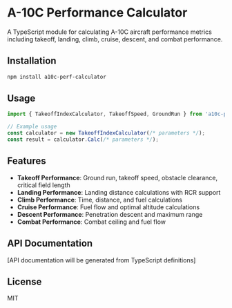 # A-10C Performance Calculator

A TypeScript module for calculating A-10C aircraft performance metrics including takeoff, landing, climb, cruise, descent, and combat performance.

## Installation

```bash
npm install a10c-perf-calculator
```

## Usage

```typescript
import { TakeoffIndexCalculator, TakeoffSpeed, GroundRun } from 'a10c-perf-calculator';

// Example usage
const calculator = new TakeoffIndexCalculator(/* parameters */);
const result = calculator.Calc(/* parameters */);
```

## Features

- **Takeoff Performance**: Ground run, takeoff speed, obstacle clearance, critical field length
- **Landing Performance**: Landing distance calculations with RCR support
- **Climb Performance**: Time, distance, and fuel calculations
- **Cruise Performance**: Fuel flow and optimal altitude calculations
- **Descent Performance**: Penetration descent and maximum range
- **Combat Performance**: Combat ceiling and fuel flow

## API Documentation

[API documentation will be generated from TypeScript definitions]

## License

MIT